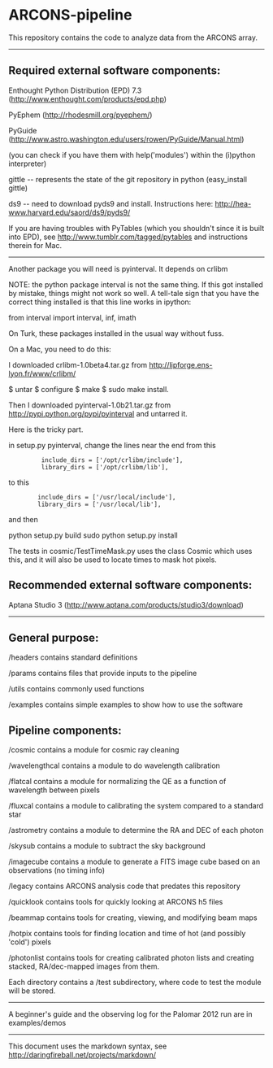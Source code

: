 ARCONS-pipeline
===============

This repository contains the code to analyze data from the ARCONS array.  

***

Required external software components:
---------------------

Enthought Python Distribution (EPD) 7.3 (http://www.enthought.com/products/epd.php)
 
PyEphem (http://rhodesmill.org/pyephem/)

PyGuide (http://www.astro.washington.edu/users/rowen/PyGuide/Manual.html)

(you can check if you have them with help('modules') within the (i)python interpreter)

gittle -- represents the state of the git repository in python (easy_install gittle)

ds9 -- need to download pyds9 and install.  Instructions here:
http://hea-www.harvard.edu/saord/ds9/pyds9/

If you are having troubles with PyTables (which you shouldn't since it is built into EPD), see http://www.tumblr.com/tagged/pytables and instructions therein for Mac.

***

Another package you will need is pyinterval.  It depends on crlibm

NOTE:  the python package interval is not the same thing.  If this
got installed by mistake, things might not work so well.  A tell-tale
sign that you have the correct thing installed is that this line 
works in ipython:

from interval import interval, inf, imath


On Turk, these packages installed in the usual way without fuss.

On a Mac, you need to do this:

I downloaded crlibm-1.0beta4.tar.gz from 
http://lipforge.ens-lyon.fr/www/crlibm/ 

$ untar
$ configure
$ make
$ sudo make install. 

Then I downloaded pyinterval-1.0b21.tar.gz from
http://pypi.python.org/pypi/pyinterval
and untarred it.


Here is the tricky part.

in setup.py pyinterval, change the lines near the end from this

             include_dirs = ['/opt/crlibm/include'],
             library_dirs = ['/opt/crlibm/lib'],

to this


            include_dirs = ['/usr/local/include'],
            library_dirs = ['/usr/local/lib'],

and then 

python setup.py build
sudo python setup.py install

The tests in cosmic/TestTimeMask.py uses the class Cosmic which uses
this, and it will also be used to locate times to mask hot pixels.


Recommended external software components:
---------------------

Aptana Studio 3 (http://www.aptana.com/products/studio3/download)

***

General purpose:
---------------------

/headers contains standard definitions 

/params contains files that provide inputs to the pipeline 

/utils contains commonly used functions 

/examples contains simple examples to show how to use the software


Pipeline components:
---------------------

/cosmic contains a module for cosmic ray cleaning

/wavelengthcal contains a module to do wavelength calibration 

/flatcal contains a module for normalizing the QE as a function of wavelength between pixels

/fluxcal contains a module to calibrating the system compared to a standard star

/astrometry contains a module to determine the RA and DEC of each photon

/skysub contains a module to subtract the sky background

/imagecube contains a module to generate a FITS image cube based on an observations (no timing info)

/legacy contains ARCONS analysis code that predates this repository

/quicklook contains tools for quickly looking at ARCONS h5 files

/beammap contains tools for creating, viewing, and modifying beam maps 

/hotpix contains tools for finding location and time of hot (and possibly 'cold') pixels

/photonlist contains tools for creating calibrated photon lists and creating stacked, RA/dec-mapped images from them.

Each directory contains a /test subdirectory, where code to test the module will be stored.

***

A beginner's guide and the observing log for the Palomar 2012 run are in examples/demos

***
This document uses the markdown syntax, see http://daringfireball.net/projects/markdown/
